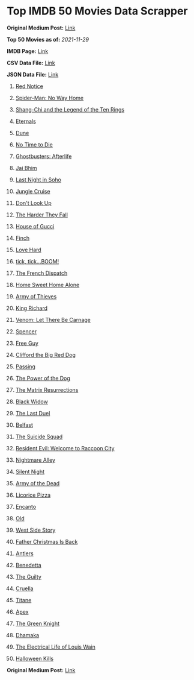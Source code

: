 # Top IMDB 50 Movies Data Scrapper

**Original Medium Post:** [Link](https://medium.com/@nishantsahoo/which-movie-should-i-watch-5c83a3c0f5b1) 

**Top 50 Movies as of:** _2021-11-29_

**IMDB Page:** [Link](http://www.imdb.com/search/title?release_date=2021,2021&title_type=feature)

**CSV Data File:** [Link](/Data/data.csv)

**JSON Data File:** [Link](/Data/data.json)

1. [Red Notice](https://www.imdb.com/title/tt7991608/?ref_=adv_li_tt)

2. [Spider-Man: No Way Home](https://www.imdb.com/title/tt10872600/?ref_=adv_li_tt)

3. [Shang-Chi and the Legend of the Ten Rings](https://www.imdb.com/title/tt9376612/?ref_=adv_li_tt)

4. [Eternals](https://www.imdb.com/title/tt9032400/?ref_=adv_li_tt)

5. [Dune](https://www.imdb.com/title/tt1160419/?ref_=adv_li_tt)

6. [No Time to Die](https://www.imdb.com/title/tt2382320/?ref_=adv_li_tt)

7. [Ghostbusters: Afterlife](https://www.imdb.com/title/tt4513678/?ref_=adv_li_tt)

8. [Jai Bhim](https://www.imdb.com/title/tt15097216/?ref_=adv_li_tt)

9. [Last Night in Soho](https://www.imdb.com/title/tt9639470/?ref_=adv_li_tt)

10. [Jungle Cruise](https://www.imdb.com/title/tt0870154/?ref_=adv_li_tt)

11. [Don't Look Up](https://www.imdb.com/title/tt11286314/?ref_=adv_li_tt)

12. [The Harder They Fall](https://www.imdb.com/title/tt10696784/?ref_=adv_li_tt)

13. [House of Gucci](https://www.imdb.com/title/tt11214590/?ref_=adv_li_tt)

14. [Finch](https://www.imdb.com/title/tt3420504/?ref_=adv_li_tt)

15. [Love Hard](https://www.imdb.com/title/tt10752004/?ref_=adv_li_tt)

16. [tick, tick...BOOM!](https://www.imdb.com/title/tt8721424/?ref_=adv_li_tt)

17. [The French Dispatch](https://www.imdb.com/title/tt8847712/?ref_=adv_li_tt)

18. [Home Sweet Home Alone](https://www.imdb.com/title/tt11012066/?ref_=adv_li_tt)

19. [Army of Thieves](https://www.imdb.com/title/tt13024674/?ref_=adv_li_tt)

20. [King Richard](https://www.imdb.com/title/tt9620288/?ref_=adv_li_tt)

21. [Venom: Let There Be Carnage](https://www.imdb.com/title/tt7097896/?ref_=adv_li_tt)

22. [Spencer](https://www.imdb.com/title/tt12536294/?ref_=adv_li_tt)

23. [Free Guy](https://www.imdb.com/title/tt6264654/?ref_=adv_li_tt)

24. [Clifford the Big Red Dog](https://www.imdb.com/title/tt2397461/?ref_=adv_li_tt)

25. [Passing](https://www.imdb.com/title/tt8893974/?ref_=adv_li_tt)

26. [The Power of the Dog](https://www.imdb.com/title/tt10293406/?ref_=adv_li_tt)

27. [The Matrix Resurrections](https://www.imdb.com/title/tt10838180/?ref_=adv_li_tt)

28. [Black Widow](https://www.imdb.com/title/tt3480822/?ref_=adv_li_tt)

29. [The Last Duel](https://www.imdb.com/title/tt4244994/?ref_=adv_li_tt)

30. [Belfast](https://www.imdb.com/title/tt12789558/?ref_=adv_li_tt)

31. [The Suicide Squad](https://www.imdb.com/title/tt6334354/?ref_=adv_li_tt)

32. [Resident Evil: Welcome to Raccoon City](https://www.imdb.com/title/tt6920084/?ref_=adv_li_tt)

33. [Nightmare Alley](https://www.imdb.com/title/tt7740496/?ref_=adv_li_tt)

34. [Silent Night](https://www.imdb.com/title/tt11628854/?ref_=adv_li_tt)

35. [Army of the Dead](https://www.imdb.com/title/tt0993840/?ref_=adv_li_tt)

36. [Licorice Pizza](https://www.imdb.com/title/tt11271038/?ref_=adv_li_tt)

37. [Encanto](https://www.imdb.com/title/tt2953050/?ref_=adv_li_tt)

38. [Old](https://www.imdb.com/title/tt10954652/?ref_=adv_li_tt)

39. [West Side Story](https://www.imdb.com/title/tt3581652/?ref_=adv_li_tt)

40. [Father Christmas Is Back](https://www.imdb.com/title/tt13103340/?ref_=adv_li_tt)

41. [Antlers](https://www.imdb.com/title/tt7740510/?ref_=adv_li_tt)

42. [Benedetta](https://www.imdb.com/title/tt6823148/?ref_=adv_li_tt)

43. [The Guilty](https://www.imdb.com/title/tt9421570/?ref_=adv_li_tt)

44. [Cruella](https://www.imdb.com/title/tt3228774/?ref_=adv_li_tt)

45. [Titane](https://www.imdb.com/title/tt10944760/?ref_=adv_li_tt)

46. [Apex](https://www.imdb.com/title/tt13265876/?ref_=adv_li_tt)

47. [The Green Knight](https://www.imdb.com/title/tt9243804/?ref_=adv_li_tt)

48. [Dhamaka](https://www.imdb.com/title/tt13510660/?ref_=adv_li_tt)

49. [The Electrical Life of Louis Wain](https://www.imdb.com/title/tt10687506/?ref_=adv_li_tt)

50. [Halloween Kills](https://www.imdb.com/title/tt10665338/?ref_=adv_li_tt)

**Original Medium Post:** [Link](https://medium.com/@nishantsahoo/which-movie-should-i-watch-5c83a3c0f5b1) 
